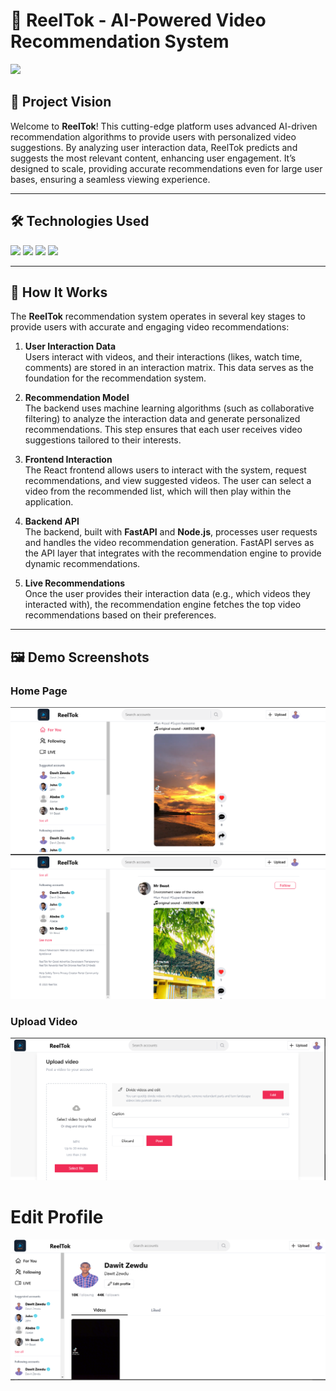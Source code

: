 # 🎥 ReelTok - AI-Powered Video Recommendation System

<img src="https://img.shields.io/badge/-Solo%20Project-f2336f?&style=for-the-badge&logoColor=white" />

## 🌟 Project Vision

Welcome to **ReelTok**! This cutting-edge platform uses advanced AI-driven recommendation algorithms to provide users with personalized video suggestions. By analyzing user interaction data, ReelTok predicts and suggests the most relevant content, enhancing user engagement. It’s designed to scale, providing accurate recommendations even for large user bases, ensuring a seamless viewing experience.

---

## 🛠 Technologies Used

<div>  
  <img src="https://img.shields.io/badge/-React-61DAFB?&style=for-the-badge&logo=react&logoColor=white" />  
  <img src="https://img.shields.io/badge/-Node.js-339933?&style=for-the-badge&logo=node.js&logoColor=white" />  
  <img src="https://img.shields.io/badge/-Python-3776AB?&style=for-the-badge&logo=python&logoColor=white" />  
  <img src="https://img.shields.io/badge/-FastAPI-009688?&style=for-the-badge&logo=fastapi&logoColor=white" />   
</div>

---

## 🚀 How It Works

The **ReelTok** recommendation system operates in several key stages to provide users with accurate and engaging video recommendations:

1. **User Interaction Data**  
   Users interact with videos, and their interactions (likes, watch time, comments) are stored in an interaction matrix. This data serves as the foundation for the recommendation system.

2. **Recommendation Model**  
   The backend uses machine learning algorithms (such as collaborative filtering) to analyze the interaction data and generate personalized recommendations. This step ensures that each user receives video suggestions tailored to their interests.

3. **Frontend Interaction**  
   The React frontend allows users to interact with the system, request recommendations, and view suggested videos. The user can select a video from the recommended list, which will then play within the application.

4. **Backend API**  
   The backend, built with **FastAPI** and **Node.js**, processes user requests and handles the video recommendation generation. FastAPI serves as the API layer that integrates with the recommendation engine to provide dynamic recommendations.

5. **Live Recommendations**  
   Once the user provides their interaction data (e.g., which videos they interacted with), the recommendation engine fetches the top video recommendations based on their preferences.

---

## 🖼 Demo Screenshots

### Home Page

![Home Page](https://github.com/dawit2123/ReelTok/blob/main/Demo/home_page.png)
![Home Page2](https://github.com/dawit2123/ReelTok/blob/main/Demo/home_page2.png)

### Upload Video

![Upload Video](https://github.com/dawit2123/ReelTok/blob/main/Demo/upload_video.png)

# Edit Profile

![Edit profile](https://github.com/dawit2123/ReelTok/blob/main/Demo/edit_profile.png)
